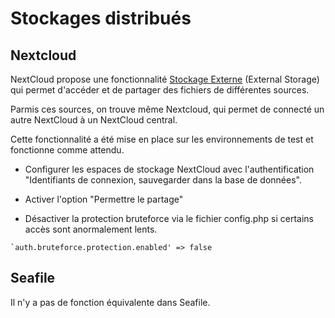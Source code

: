 Stockages distribués
====================

Nextcloud
---------

NextCloud propose une fonctionnalité 
[Stockage Externe](https://docs.nextcloud.com/server/stable/admin_manual/configuration_files/external_storage_configuration_gui.html) 
(External Storage) qui permet d'accéder et de partager des fichiers de différentes sources.

Parmis ces sources, on trouve même Nextcloud, qui permet de connecté un autre NextCloud à un NextCloud central.

Cette fonctionnalité a été mise en place sur les environnements de test et fonctionne comme attendu.

- Configurer les espaces de stockage NextCloud avec l'authentification "Identifiants de connexion, sauvegarder dans la base de données".

- Activer l'option "Permettre le partage"

- Désactiver la protection bruteforce via le fichier config.php si certains accès sont anormalement lents.

```
`auth.bruteforce.protection.enabled' => false
```

Seafile
-------

Il n'y a pas de fonction équivalente dans Seafile.
